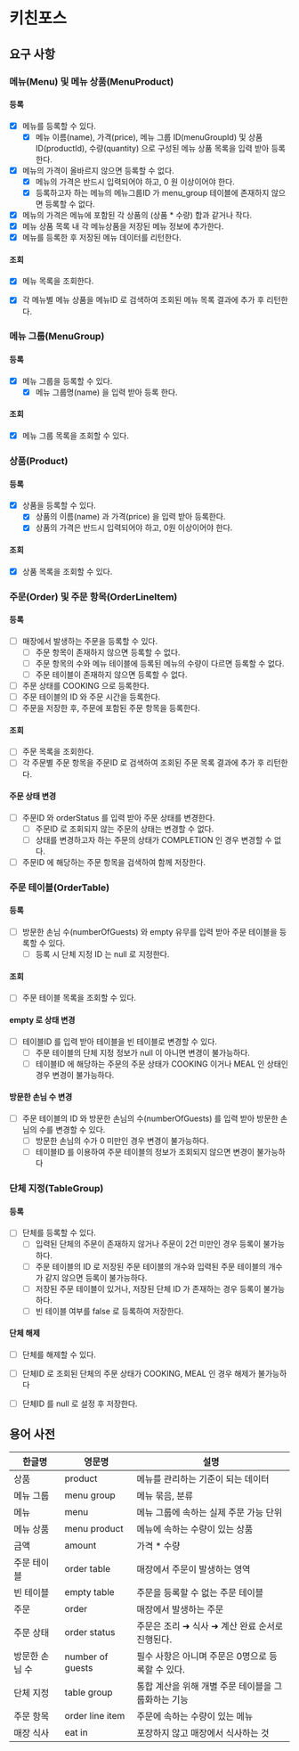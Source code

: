 # 키친포스

## 요구 사항
### 메뉴(Menu) 및 메뉴 상품(MenuProduct)
#### 등록
* [x] 메뉴를 등록할 수 있다.
  * [x] 메뉴 이름(name), 가격(price), 메뉴 그룹 ID(menuGroupId) 및 상품ID(productId), 수량(quantity) 으로 구성된 메뉴 상품 목록을 입력 받아 등록한다.
* [x] 메뉴의 가격이 올바르지 않으면 등록할 수 없다.
  * [x] 메뉴의 가격은 반드시 입력되어야 하고, 0 원 이상이어야 한다.
  * [x] 등록하고자 하는 메뉴의 메뉴그룹ID 가 menu_group 테이블에 존재하지 않으면 등록할 수 없다.
* [x] 메뉴의 가격은 메뉴에 포함된 각 상품의 (상품 * 수량) 합과 같거나 작다.
* [x] 메뉴 상품 목록 내 각 메뉴상품을 저장된 메뉴 정보에 추가한다.
* [x] 메뉴를 등록한 후 저장된 메뉴 데이터를 리턴한다.

#### 조회
* [x] 메뉴 목록을 조회한다.
* [x] 각 메뉴별 메뉴 상품을 메뉴ID 로 검색하여 조회된 메뉴 목록 결과에 추가 후 리턴한다.


### 메뉴 그룹(MenuGroup)
#### 등록
* [x] 메뉴 그룹을 등록할 수 있다.
  * [x] 메뉴 그룹명(name) 을 입력 받아 등록 한다.

#### 조회
* [x] 메뉴 그룹 목록을 조회할 수 있다.

### 상품(Product)
#### 등록
* [x] 상품을 등록할 수 있다.
  * [x] 상품의 이름(name) 과 가격(price) 을 입력 받아 등록한다.
  * [x] 상품의 가격은 반드시 입력되어야 하고, 0원 이상이어야 한다.

#### 조회
* [x] 상품 목록을 조회할 수 있다.


### 주문(Order) 및 주문 항목(OrderLineItem)
#### 등록
* [ ] 매장에서 발생하는 주문을 등록할 수 있다.
  * [ ] 주문 항목이 존재하지 않으면 등록할 수 없다.
  * [ ] 주문 항목의 수와 메뉴 테이블에 등록된 메뉴의 수량이 다르면 등록할 수 없다.
  * [ ] 주문 테이블이 존재하지 않으면 등록할 수 없다.
* [ ] 주문 상태를 COOKING 으로 등록한다.
* [ ] 주문 테이블의 ID 와 주문 시간을 등록한다.
* [ ] 주문을 저장한 후, 주문에 포함된 주문 항목을 등록한다. 

#### 조회
* [ ] 주문 목록을 조회한다.
* [ ] 각 주문별 주문 항목을 주문ID 로 검색하여 조회된 주문 목록 결과에 추가 후 리턴한다.

#### 주문 상태 변경
* [ ] 주문ID 와 orderStatus 를 입력 받아 주문 상태를 변경한다.
  * [ ] 주문ID 로 조회되지 않는 주문의 상태는 변경할 수 없다.
  * [ ] 상태를 변경하고자 하는 주문의 상태가 COMPLETION 인 경우 변경할 수 없다.
* [ ] 주문ID 에 해당하는 주문 항목을 검색하여 함께 저장한다.

### 주문 테이블(OrderTable)
#### 등록
* [ ] 방문한 손님 수(numberOfGuests) 와 empty 유무를 입력 받아 주문 테이블을 등록할 수 있다.
  * [ ] 등록 시 단체 지정 ID 는 null 로 지정한다.

#### 조회
* [ ] 주문 테이블 목록을 조회할 수 있다.

#### empty 로 상태 변경
* [ ] 테이블ID 를 입력 받아 테이블을 빈 테이블로 변경할 수 있다.
  * [ ] 주문 테이블의 단체 지정 정보가 null 이 아니면 변경이 불가능하다.
  * [ ] 테이블ID 에 해당하는 주문의 주문 상태가 COOKING 이거나 MEAL 인 상태인 경우 변경이 불가능하다.

#### 방문한 손님 수 변경
* [ ] 주문 테이블의 ID 와 방문한 손님의 수(numberOfGuests) 를 입력 받아 방문한 손님의 수를 변경할 수 있다.
  * [ ] 방문한 손님의 수가 0 미만인 경우 변경이 불가능하다.
  * [ ] 테이블ID 를 이용하여 주문 테이블의 정보가 조회되지 않으면 변경이 불가능하다

### 단체 지정(TableGroup)
#### 등록
* [ ] 단체를 등록할 수 있다.
  * [ ] 입력된 단체의 주문이 존재하지 않거나 주문이 2건 미만인 경우 등록이 불가능하다.
  * [ ] 주문 테이블의 ID 로 저장된 주문 테이블의 개수와 입력된 주문 테이블의 개수가 같지 않으면 등록이 불가능하다.
  * [ ] 저장된 주문 테이블이 있거나, 저장된 단체 ID 가 존재하는 경우 등록이 불가능하다.
  * [ ] 빈 테이블 여부를 false 로 등록하여 저장한다.
  
#### 단체 해제
* [ ] 단체를 해제할 수 있다.
* [ ] 단체ID 로 조회된 단체의 주문 상태가 COOKING, MEAL 인 경우 해제가 불가능하다
* [ ] 단체ID 를 null 로 설정 후 저장한다.


## 용어 사전

| 한글명 | 영문명 | 설명 |
| --- | --- | --- |
| 상품 | product | 메뉴를 관리하는 기준이 되는 데이터 |
| 메뉴 그룹 | menu group | 메뉴 묶음, 분류 |
| 메뉴 | menu | 메뉴 그룹에 속하는 실제 주문 가능 단위 |
| 메뉴 상품 | menu product | 메뉴에 속하는 수량이 있는 상품 |
| 금액 | amount | 가격 * 수량 |
| 주문 테이블 | order table | 매장에서 주문이 발생하는 영역 |
| 빈 테이블 | empty table | 주문을 등록할 수 없는 주문 테이블 |
| 주문 | order | 매장에서 발생하는 주문 |
| 주문 상태 | order status | 주문은 조리 ➜ 식사 ➜ 계산 완료 순서로 진행된다. |
| 방문한 손님 수 | number of guests | 필수 사항은 아니며 주문은 0명으로 등록할 수 있다. |
| 단체 지정 | table group | 통합 계산을 위해 개별 주문 테이블을 그룹화하는 기능 |
| 주문 항목 | order line item | 주문에 속하는 수량이 있는 메뉴 |
| 매장 식사 | eat in | 포장하지 않고 매장에서 식사하는 것 |
